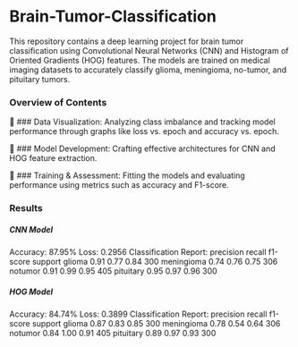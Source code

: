 # Brain-Tumor-Classification
This repository contains a deep learning project for brain tumor classification using Convolutional Neural Networks (CNN) and Histogram of Oriented Gradients (HOG) features. The models are trained on medical imaging datasets to accurately classify glioma, meningioma, no-tumor, and pituitary tumors.

### Overview of Contents
🧠  ### Data Visualization: 
Analyzing class imbalance and tracking model performance through graphs like loss vs. epoch and accuracy vs. epoch.

🧠  ### Model Development: 
Crafting effective architectures for CNN and HOG feature extraction.

🧠 ### Training & Assessment: 
Fitting the models and evaluating performance using metrics such as accuracy and F1-score.

### Results
##### CNN Model
Accuracy: 87.95%
Loss: 0.2956
Classification Report:
              precision    recall  f1-score   support
      glioma       0.91      0.77      0.84       300
  meningioma       0.74      0.76      0.75       306
     notumor       0.91      0.99      0.95       405
   pituitary       0.95      0.97      0.96       300

##### HOG Model
Accuracy: 84.74%
Loss: 0.3899
Classification Report:
              precision    recall  f1-score   support
      glioma       0.87      0.83      0.85       300
  meningioma       0.78      0.54      0.64       306
     notumor       0.84      1.00      0.91       405
   pituitary       0.89      0.97      0.93       300

